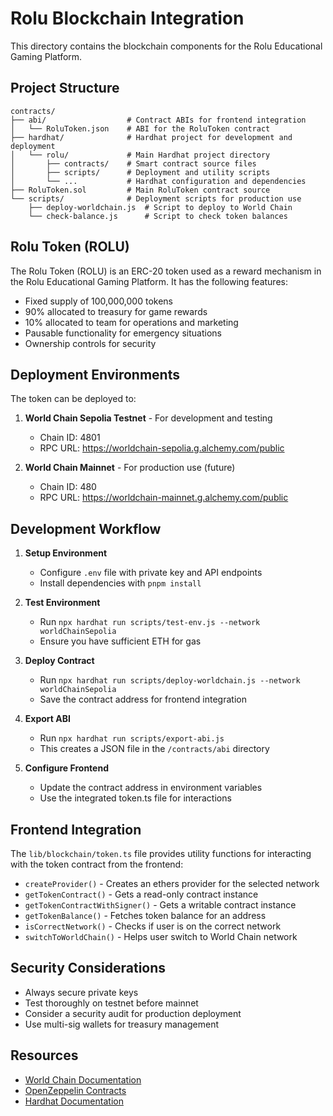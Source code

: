 # Rolu Blockchain Integration

This directory contains the blockchain components for the Rolu Educational Gaming Platform.

## Project Structure

```
contracts/
├── abi/                  # Contract ABIs for frontend integration
│   └── RoluToken.json    # ABI for the RoluToken contract
├── hardhat/              # Hardhat project for development and deployment
│   └── rolu/             # Main Hardhat project directory
│       ├── contracts/    # Smart contract source files
│       ├── scripts/      # Deployment and utility scripts
│       └── ...           # Hardhat configuration and dependencies
├── RoluToken.sol         # Main RoluToken contract source
└── scripts/              # Deployment scripts for production use
    ├── deploy-worldchain.js  # Script to deploy to World Chain
    └── check-balance.js      # Script to check token balances
```

## Rolu Token (ROLU)

The Rolu Token (ROLU) is an ERC-20 token used as a reward mechanism in the Rolu Educational Gaming Platform. It has the following features:

- Fixed supply of 100,000,000 tokens
- 90% allocated to treasury for game rewards
- 10% allocated to team for operations and marketing
- Pausable functionality for emergency situations
- Ownership controls for security

## Deployment Environments

The token can be deployed to:

1. **World Chain Sepolia Testnet** - For development and testing

   - Chain ID: 4801
   - RPC URL: https://worldchain-sepolia.g.alchemy.com/public

2. **World Chain Mainnet** - For production use (future)
   - Chain ID: 480
   - RPC URL: https://worldchain-mainnet.g.alchemy.com/public

## Development Workflow

1. **Setup Environment**

   - Configure `.env` file with private key and API endpoints
   - Install dependencies with `pnpm install`

2. **Test Environment**

   - Run `npx hardhat run scripts/test-env.js --network worldChainSepolia`
   - Ensure you have sufficient ETH for gas

3. **Deploy Contract**

   - Run `npx hardhat run scripts/deploy-worldchain.js --network worldChainSepolia`
   - Save the contract address for frontend integration

4. **Export ABI**

   - Run `npx hardhat run scripts/export-abi.js`
   - This creates a JSON file in the `/contracts/abi` directory

5. **Configure Frontend**
   - Update the contract address in environment variables
   - Use the integrated token.ts file for interactions

## Frontend Integration

The `lib/blockchain/token.ts` file provides utility functions for interacting with the token contract from the frontend:

- `createProvider()` - Creates an ethers provider for the selected network
- `getTokenContract()` - Gets a read-only contract instance
- `getTokenContractWithSigner()` - Gets a writable contract instance
- `getTokenBalance()` - Fetches token balance for an address
- `isCorrectNetwork()` - Checks if user is on the correct network
- `switchToWorldChain()` - Helps user switch to World Chain network

## Security Considerations

- Always secure private keys
- Test thoroughly on testnet before mainnet
- Consider a security audit for production deployment
- Use multi-sig wallets for treasury management

## Resources

- [World Chain Documentation](https://docs.world.org/world-chain/quick-start/info)
- [OpenZeppelin Contracts](https://docs.openzeppelin.com/contracts/)
- [Hardhat Documentation](https://hardhat.org/docs)
